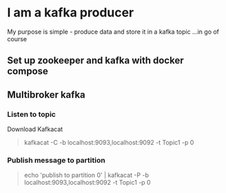 # I am a kafka producer

My purpose is simple - produce data and store it in a kafka topic
...in go of course

## Set up zookeeper and kafka with docker compose

## Multibroker kafka

### Listen to topic

Download Kafkacat

> kafkacat -C -b localhost:9093,localhost:9092 -t Topic1 -p 0

### Publish message to partition

> echo 'publish to partition 0' | kafkacat -P -b localhost:9093,localhost:9092 -t Topic1 -p 0
